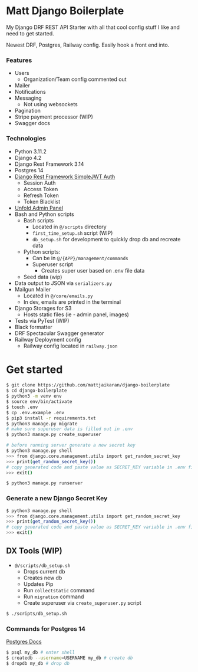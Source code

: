 # Matt Django Boilerplate

My Django DRF REST API Starter with all that cool config stuff I like and need to get started.

Newest DRF, Postgres, Railway config. Easily hook a front end into.

### Features

- Users
  - Organization/Team config commented out
- Mailer
- Notifications
- Messaging
  - Not using websockets
- Pagination
- Stripe payment processor (WIP)
- Swagger docs

### Technologies

- Python 3.11.2
- Django 4.2
- Django Rest Framework 3.14
- Postgres 14
- [Django Rest Framework SimpleJWT Auth](https://django-rest-framework-simplejwt.readthedocs.io/en/latest/)
  - Session Auth
  - Access Token
  - Refresh Token
  - Token Blacklist
- [Unfold Admin Panel](https://github.com/unfoldadmin/django-unfold)
- Bash and Python scripts
  - Bash scripts
    - Located in `@/scripts` directory
    - `first_time_setup.sh` script (WIP)
    - `db_setup.sh` for development to quickly drop db and recreate data
  - Python scripts:
    - Can be in `@/{APP}/management/commands`
    - Superuser script
      - Creates super user based on .env file data
  - Seed data (wip)
- Data output to JSON via `serializers.py`
- Mailgun Mailer
  - Located in `@/core/emails.py`
  - In dev, emails are printed in the terminal
- Django Storages for S3
  - Hosts static files (ie - admin panel, images)
- Tests via PyTest (WIP)
- Black formatter
- DRF Spectacular Swagger generator
- Railway Deployment config
  - Railway config located in `railway.json`

# Get started

<!-- **WIP**

Can run bash script located in `@/scripts/first_time_setup.sh`

What it does:

- Creates a new db
- Creates a virtual environment
- Activates the virtual env
- Installs dependencies
- Creates an .env.local and copies data from .env.example
- Creates static files
- Migrate the db
- Generates a new secret key
- Copies secret key to clipboard for you to paste into .env.local file

First Time Setup -

```bash
$ ./scripts/first_time_setup.sh
```

Or you can run the following manually - -->

```bash
$ git clone https://github.com/mattjaikaran/django-boilerplate
$ cd django-boilerplate
$ python3 -m venv env
$ source env/bin/activate
$ touch .env
$ cp .env.example .env
$ pip3 install -r requirements.txt
$ python3 manage.py migrate
# make sure superuser data is filled out in .env
$ python3 manage.py create_superuser

# before running server generate a new secret key
$ python3 manage.py shell
>>> from django.core.management.utils import get_random_secret_key
>>> print(get_random_secret_key())
# copy generated code and paste value as SECRET_KEY variable in .env file
>>> exit()

$ python3 manage.py runserver
```

### Generate a new Django Secret Key

```bash
$ python3 manage.py shell
>>> from django.core.management.utils import get_random_secret_key
>>> print(get_random_secret_key())
# copy generated code and paste value as SECRET_KEY variable in .env file
>>> exit()
```

## DX Tools (WIP)

- `@/scripts/db_setup.sh`
  - Drops current db
  - Creates new db
  - Updates Pip
  - Run `collectstatic` command
  - Run `migration` command
  - Create superuser via `create_superuser.py` script

```bash
$ ./scripts/db_setup.sh
```

### Commands for Postgres 14

[Postgres Docs](https://www.postgresql.org/docs/14/)

```bash
$ psql my_db # enter shell
$ createdb --username=USERNAME my_db # create db
$ dropdb my_db # drop db
```
